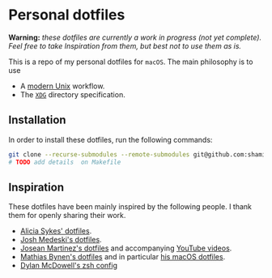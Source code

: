 # Personal dotfiles

**Warning:** _these dotfiles are currently a work in progress (not yet complete).
Feel free to take Inspiration from them, but best not to use them as is._

This is a repo of my personal dotfiles for `macOS`. The main philosophy is to
use

- A [modern Unix](https://github.com/ibraheemdev/modern-unix) workflow.
- The [`XDG`](https://wiki.archlinux.org/title/XDG_user_directories) directory specification.

## Installation

In order to install these dotfiles, run the following commands:

```bash
git clone --recurse-submodules --remote-submodules git@github.com:shamindras/dotfiles.git
# TODO add details  on Makefile
```

## Inspiration

These dotfiles have been mainly inspired by the following people. I thank them
for openly sharing their work.

- [Alicia Sykes' dotfiles](https://github.com/Lissy93/dotfiles).
- [Josh Medeski's dotfiles](https://github.com/joshmedeski/dotfiles/tree/15576d333a884b4fb867a24f121162e4f4293a86).
- [Josean Martinez's dotfiles](https://github.com/joshmedeski/dotfiles/tree/15576d333a884b4fb867a24f121162e4f4293a86)
  and accompanying [YouTube videos](https://www.youtube.com/watch?v=U-omALWIBos&ab_channel=JoseanMartinez).
- [Mathias Bynen's dotfiles](https://github.com/mathiasbynens/dotfiles)
  and in particular [his macOS dotfiles](https://github.com/mathiasbynens/dotfiles/blob/master/.macOS).
- [Dylan McDowell's zsh config](https://github.com/dylanjm/teton/blob/2eb03539fe2c9489ed6b5ade4ee4ee44d8c6f421/config/shells/zsh/zshenv.zsh)
